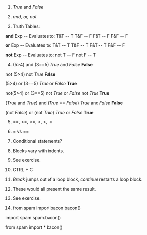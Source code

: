 1. *True* and *False*

2. *and, or, not*

3. Truth Tables:

**and**
Exp -- Evaluates to:
T&T -- T
T&F -- F
F&T -- F
F&F -- F

**or**
Exp -- Evaluates to:
T&T -- T
T&F -- T
F&T -- T
F&F -- F

**not**
Exp -- Evaluates to:
not T -- F
not F -- T

4. (5>4) and (3==5)
*True* and *False*
**False**

not (5>4)
not *True*
**False**

(5>4) or (3==5)
*True* or *False*
**True**

not(5>4) or (3==5)
not *True* or *False*
not *True*
**True**

(*True* and *True*) and (*True* == *False*)
*True* and *False*
**False**

(not *False*) or (not *True*)
*True* or *False*
**True**

5. ==, >=, <=, <, >, !=

6. = vs ==

7. Conditional statements?

8. Blocks vary with indents.

9. See exercise.

10. CTRL + C

11. *Break* jumps out of a loop block, *continue* restarts a loop block.  

12. These would all present the same result.

13.  See exercise.

14. from spam import bacon
bacon()

import spam
spam.bacon()

from spam import *
bacon()
